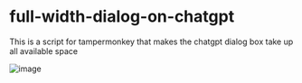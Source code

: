 # full-width-dialog-on-chatgpt
This is a script for tampermonkey that makes the chatgpt dialog box take up all available space

![image](https://user-images.githubusercontent.com/93801635/230517216-d6514c69-daf1-40d7-9dc5-873860f7e684.png)

